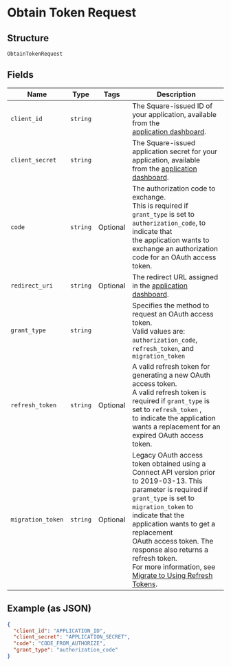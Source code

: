 
# Obtain Token Request

## Structure

`ObtainTokenRequest`

## Fields

| Name | Type | Tags | Description |
|  --- | --- | --- | --- |
| `client_id` | `string` |  | The Square-issued ID of your application, available from the<br>[application dashboard](https://connect.squareup.com/apps). |
| `client_secret` | `string` |  | The Square-issued application secret for your application, available<br>from the [application dashboard](https://connect.squareup.com/apps). |
| `code` | `string` | Optional | The authorization code to exchange.<br>This is required if `grant_type` is set to `authorization_code`, to indicate that<br>the application wants to exchange an authorization code for an OAuth access token. |
| `redirect_uri` | `string` | Optional | The redirect URL assigned in the [application dashboard](https://connect.squareup.com/apps). |
| `grant_type` | `string` |  | Specifies the method to request an OAuth access token.<br>Valid values are: `authorization_code`, `refresh_token`, and `migration_token` |
| `refresh_token` | `string` | Optional | A valid refresh token for generating a new OAuth access token.<br>A valid refresh token is required if `grant_type` is set to `refresh_token` ,<br>to indicate the application wants a replacement for an expired OAuth access token. |
| `migration_token` | `string` | Optional | Legacy OAuth access token obtained using a Connect API version prior<br>to 2019-03-13. This parameter is required if `grant_type` is set to<br>`migration_token` to indicate that the application wants to get a replacement<br>OAuth access token. The response also returns a refresh token.<br>For more information, see [Migrate to Using Refresh Tokens](https://developer.squareup.com/docs/authz/oauth/migration). |

## Example (as JSON)

```json
{
  "client_id": "APPLICATION_ID",
  "client_secret": "APPLICATION_SECRET",
  "code": "CODE_FROM_AUTHORIZE",
  "grant_type": "authorization_code"
}
```

